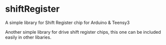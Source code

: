 shiftRegister
=============

A simple library for Shift Register chip for Arduino &amp; Teensy3

Another simple library for drive shift register chips, this one can be included easily in other libaries.
